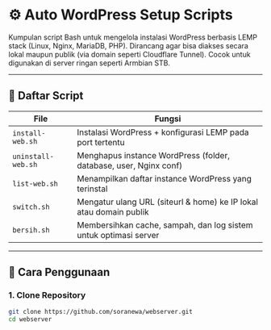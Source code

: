 # ⚙️ Auto WordPress Setup Scripts

Kumpulan script Bash untuk mengelola instalasi WordPress berbasis LEMP stack (Linux, Nginx, MariaDB, PHP). Dirancang agar bisa diakses secara lokal maupun publik (via domain seperti Cloudflare Tunnel). Cocok untuk digunakan di server ringan seperti Armbian STB.

---

## 📁 Daftar Script

| File               | Fungsi                                                                 |
|--------------------|------------------------------------------------------------------------|
| `install-web.sh`   | Instalasi WordPress + konfigurasi LEMP pada port tertentu              |
| `uninstall-web.sh` | Menghapus instance WordPress (folder, database, user, Nginx conf)      |
| `list-web.sh`      | Menampilkan daftar instance WordPress yang terinstal                  |
| `switch.sh`        | Mengatur ulang URL (siteurl & home) ke IP lokal atau domain publik     |
| `bersih.sh`        | Membersihkan cache, sampah, dan log sistem untuk optimasi server       |

---

## 🚀 Cara Penggunaan

### 1. Clone Repository
```bash
git clone https://github.com/soranewa/webserver.git
cd webserver
